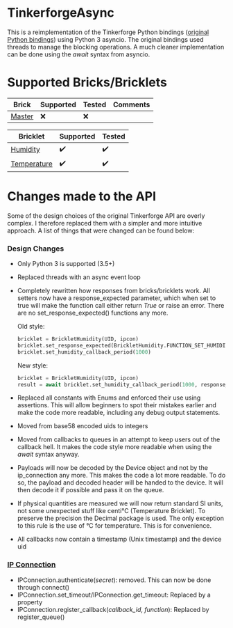 # TinkerforgeAsync
This is a reimplementation of the Tinkerforge Python bindings ([original Python bindings](https://www.tinkerforge.com/en/doc/Software/API_Bindings_Python.html)) using Python 3 asyncio. The original bindings used threads to manage the blocking operations. A much cleaner implementation can be done using the *await* syntax from asyncio. 

# Supported Bricks/Bricklets
|Brick|Supported|Tested|Comments|
|--|--|--|--|
|[Master](https://www.tinkerforge.com/en/doc/Hardware/Bricks/Master_Brick.html)|:x:|  :x:|  |

|Bricklet|Supported|Tested|
|--|--|--|
|[Humidity](https://www.tinkerforge.com/en/doc/Hardware/Bricklets/Humidity.html)|:heavy_check_mark:|:heavy_check_mark:|
|[Temperature](https://www.tinkerforge.com/en/doc/Hardware/Bricklets/Temperature.html)|:heavy_check_mark:|:heavy_check_mark:|

# Changes made to the API
Some of the design choices of the original Tinkerforge API are overly complex. I therefore replaced them with a simpler and more intuitive approach. A list of things that were changed can be found below:
### Design Changes
- Only Python 3 is supported (3.5+)
 - Replaced threads with an async event loop
 - Completely rewritten how responses from bricks/bricklets work. All setters now have a response_expected parameter, which when set to true will make the function call either return *True* or raise an error. There are no set_response_expected() functions any more.
   
   Old style:
   ```python
   bricklet = BrickletHumidity(UID, ipcon)
   bricklet.set_response_expected(BrickletHumidity.FUNCTION_SET_HUMIDITY_CALLBACK_PERIOD, True)
   bricklet.set_humidity_callback_period(1000)
   ```
   New style:
   ```python
   bricklet = BrickletHumidity(UID, ipcon)
   result = await bricklet.set_humidity_callback_period(1000, response_expected=True)    # True if successful
   ```
 - Replaced all constants with Enums and enforced their use using assertions. This will allow beginners to spot their mistakes earlier and make the code more readable, including any debug output statements.
 - Moved from base58 encoded uids to integers
 - Moved from callbacks to queues in an attempt to keep users out of the callback hell. It makes the code style more readable when using the *await* syntax anyway.
 - Payloads will now be decoded by the Device object and not by the ip_connection any more. This makes the code a lot more readable. To do so, the payload and decoded header will be handed to the device. It will then decode it if possible and pass it on the queue.
 - If physical quantities are measured we will now return standard SI units, not some unexpected stuff like centi°C (Temperature Bricklet). To preserve the precision the Decimal package is used. The only exception to this rule is the use of °C for temperature. This is for convenience.
 - All callbacks now contain a timestamp (Unix timestamp) and the device uid

### [IP Connection](https://www.tinkerforge.com/de/doc/Software/IPConnection_Python.html#api)

 - IPConnection.authenticate(_secret_): removed. This can now be done through connect()
 - IPConnection.set_timeout/IPConnection.get_timeout: Replaced by a property
 - IPConnection.register_callback(_callback_id_, _function_): Replaced by register_queue()

